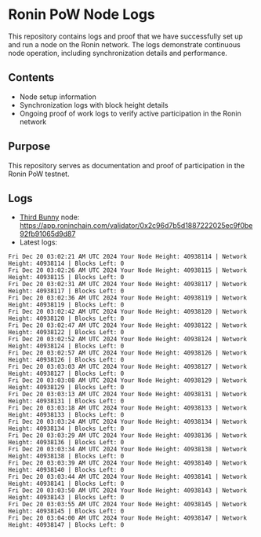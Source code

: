 # Ronin PoW Node Logs

This repository contains logs and proof that we have successfully set up and run a node on the Ronin network. The logs demonstrate continuous node operation, including synchronization details and performance.

## Contents

- Node setup information
- Synchronization logs with block height details
- Ongoing proof of work logs to verify active participation in the Ronin network

## Purpose

This repository serves as documentation and proof of participation in the Ronin PoW testnet.

## Logs

- [Third Bunny](https://thirdbunny.xyz/) node: https://app.roninchain.com/validator/0x2c96d7b5d1887222025ec9f0be92fb91065d9d87
- Latest logs:
```
Fri Dec 20 03:02:21 AM UTC 2024 Your Node Height: 40938114 | Network Height: 40938114 | Blocks Left: 0
Fri Dec 20 03:02:26 AM UTC 2024 Your Node Height: 40938115 | Network Height: 40938115 | Blocks Left: 0
Fri Dec 20 03:02:31 AM UTC 2024 Your Node Height: 40938117 | Network Height: 40938117 | Blocks Left: 0
Fri Dec 20 03:02:36 AM UTC 2024 Your Node Height: 40938119 | Network Height: 40938119 | Blocks Left: 0
Fri Dec 20 03:02:42 AM UTC 2024 Your Node Height: 40938120 | Network Height: 40938120 | Blocks Left: 0
Fri Dec 20 03:02:47 AM UTC 2024 Your Node Height: 40938122 | Network Height: 40938122 | Blocks Left: 0
Fri Dec 20 03:02:52 AM UTC 2024 Your Node Height: 40938124 | Network Height: 40938124 | Blocks Left: 0
Fri Dec 20 03:02:57 AM UTC 2024 Your Node Height: 40938126 | Network Height: 40938126 | Blocks Left: 0
Fri Dec 20 03:03:03 AM UTC 2024 Your Node Height: 40938127 | Network Height: 40938127 | Blocks Left: 0
Fri Dec 20 03:03:08 AM UTC 2024 Your Node Height: 40938129 | Network Height: 40938129 | Blocks Left: 0
Fri Dec 20 03:03:13 AM UTC 2024 Your Node Height: 40938131 | Network Height: 40938131 | Blocks Left: 0
Fri Dec 20 03:03:18 AM UTC 2024 Your Node Height: 40938133 | Network Height: 40938133 | Blocks Left: 0
Fri Dec 20 03:03:24 AM UTC 2024 Your Node Height: 40938134 | Network Height: 40938134 | Blocks Left: 0
Fri Dec 20 03:03:29 AM UTC 2024 Your Node Height: 40938136 | Network Height: 40938136 | Blocks Left: 0
Fri Dec 20 03:03:34 AM UTC 2024 Your Node Height: 40938138 | Network Height: 40938138 | Blocks Left: 0
Fri Dec 20 03:03:39 AM UTC 2024 Your Node Height: 40938140 | Network Height: 40938140 | Blocks Left: 0
Fri Dec 20 03:03:44 AM UTC 2024 Your Node Height: 40938141 | Network Height: 40938141 | Blocks Left: 0
Fri Dec 20 03:03:50 AM UTC 2024 Your Node Height: 40938143 | Network Height: 40938143 | Blocks Left: 0
Fri Dec 20 03:03:55 AM UTC 2024 Your Node Height: 40938145 | Network Height: 40938145 | Blocks Left: 0
Fri Dec 20 03:04:00 AM UTC 2024 Your Node Height: 40938147 | Network Height: 40938147 | Blocks Left: 0
```
